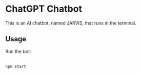 # ChatGPT Chatbot

This is an AI chatbot, named JARVIS, that runs in the terminal.

## Usage

Run the bot:

######

    npm start
